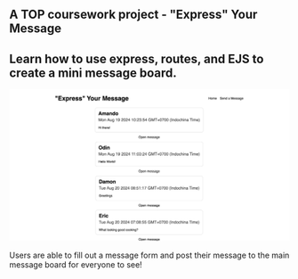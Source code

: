 ## A TOP coursework project - "Express" Your Message

## Learn how to use express, routes, and EJS to create a mini message board.

![alt text](https://github.com/ChhayThan/MiniMessageBoard/blob/main/public/images/app.png?raw=true)

Users are able to fill out a message form and post their message to the main message board for everyone to see!
